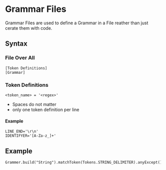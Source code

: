 # Grammar Files
Grammar Files are used to define a Grammar in a File reather than just cerate them with code.

## Syntax
### File Over All
```
[Token Definitions]
[Grammar]
```
### Token Definitions
```
<token_name> = '<regex>'
```

 - Spaces do not matter
 - only one token definition per line
#### Example
```
LINE_END='\r\n'
IDENTIFYER='[A-Za-z_]+'
```

	 

## Example

    Grammer.build("String").matchToken(Tokens.STRING_DELIMITER).anyExcept()

<!--stackedit_data:
eyJoaXN0b3J5IjpbNDE2NDA5OTUyLDczMDkxMjM2OCwtMTI1MD
AzMzA2Ml19
-->